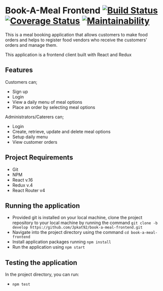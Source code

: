 # Book-A-Meal Frontend [![Build Status](https://travis-ci.org/Jpkat92/book-a-meal-frontend.svg?branch=develop)](https://travis-ci.org/Jpkat92/book-a-meal-frontend) [![Coverage Status](https://coveralls.io/repos/github/Jpkat92/book-a-meal-frontend/badge.svg?branch=develop&service=github)](https://coveralls.io/github/Jpkat92/book-a-meal-frontend?branch=develop) [![Maintainability](https://api.codeclimate.com/v1/badges/615740efe04834716e99/maintainability)](https://codeclimate.com/github/Jpkat92/book-a-meal-frontend/maintainability)

 This is a meal booking application that allows customers to make food orders and helps to register food vendors who receive the customers' orders and manage them.

This application is a frontend client built with React and Redux

## Features

Customers can;
* Sign up
* Login
* View a daily menu of meal options
* Place an order by selecting meal options

Administrators/Caterers can;
* Login
* Create, retrieve, update and delete meal options 
* Setup daily menu
* View customer orders


## Project Requirements

* Git 
* NPM 
* React v.16
* Redux v.4
* React Router v4

## Running the application

* Provided git is installed on your local machine, clone the project repository to your local machine by running the command `git clone -b develop https://github.com/Jpkat92/book-a-meal-frontend.git`
* Navigate into the project directory using the command `cd book-a-meal-frontend`
* Install application packages running `npm install`
* Run the application using `npm start`

## Testing the application

In the project directory, you can run:

* `npm test`
